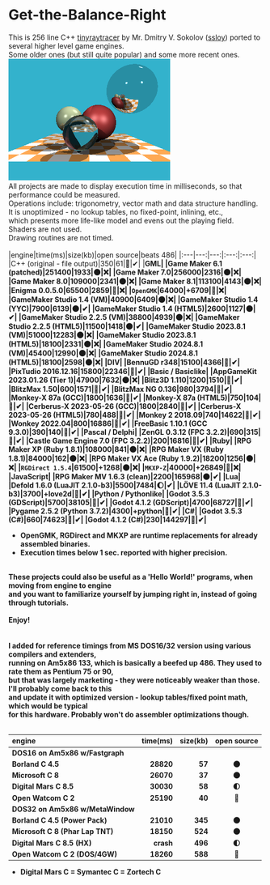 # Get-the-Balance-Right
This is 256 line C++ [tinyraytracer](https://github.com/ssloy/tinyraytracer) by Mr. Dmitry V. Sokolov ([ssloy](https://github.com/ssloy)) ported to several higher level game engines.<br>
Some older ones (but still quite popular) and some more recent ones.<br>
![original](original.png)<br>
All projects are made to display execution time in milliseconds, so that performance could be measured.<br>
Operations include: trigonometry, vector math and data structure handling.<br>
It is unoptimized - no lookup tables, no fixed-point, inlining, etc.,<br>
which presents more life-like model and evens out the playing field.<br>
Shaders are not used.<br>
Drawing routines are not timed.<br>
<br>
|engine|time(ms)|size(kb)|open source|beats 486|
|:---|---:|---:|:---:|:---:|
|C++ (original - file output)|350|61|🌝|✔|
|<b>GML|
|Game Maker 6.1 (patched)|251400|1933|🌑|❌|
|Game Maker 7.0|256000|2316|🌑|❌|
|Game Maker 8.0|109000|2341|🌑|❌|
|Game Maker 8.1|113100|4143|🌑|❌|
|Enigma 0.0.5.0|65500|2859|🌝|❌|
|`OpenGMK`|64000|+6709|🌝|❌|
|GameMaker Studio 1.4 (VM)|40900|6409|🌑|❌|
|GameMaker Studio 1.4 (YYC)|7900|6139|🌑|✔|
|GameMaker Studio 1.4 (HTML5)|2600|1127|🌑|✔|
|GameMaker Studio 2.2.5 (VM)|38800|4939|🌑|❌|
|GameMaker Studio 2.2.5 (HTML5)|11500|1418|🌑|✔|
|GameMaker Studio 2023.8.1 (VM)|51000|12283|🌑|❌|
|GameMaker Studio 2023.8.1 (HTML5)|18100|2331|🌑|❌|
|GameMaker Studio 2024.8.1 (VM)|45400|12990|🌑|❌|
|GameMaker Studio 2024.8.1 (HTML5)|18100|2598|🌑|❌|
|<b>DIV|
|BennuGD r348|15100|4366|🌝|✔|
|PixTudio 2016.12.16|15800|22346|🌝|✔|
|<b>Basic / Basiclike|
|AppGameKit 2023.01.26 (Tier 1)|47900|7632|🌑|❌|
|Blitz3D	1.110|1200|1510|🌝|✔|
|BlitzMax 1.50|600|1571|🌝|✔|
|BlitzMax NG 0.136|980|3794|🌝|✔|
|Monkey-X 87a (GCC)|1800|1636|🌝|✔|
|Monkey-X 87a (HTML5)|750|104|🌝|✔|
|Cerberus-X 2023-05-26 (GCC)|1800|2840|🌝|✔|
|Cerberus-X 2023-05-26 (HTML5)|780|488|🌝|✔|
|Monkey 2 2018.09|740|14622|🌝|✔|
|Wonkey 2022.04|800|16886|🌝|✔|
|FreeBasic 1.10.1 (GCC 9.3.0)|390|140|🌝|✔|
|<b>Pascal / Delphi|
|ZenGL 0.3.12 (FPC 3.2.2)|690|315|🌝|✔|
|Castle Game Engine 7.0 (FPC 3.2.2)|200|16816|🌝|✔|
|<b>Ruby|
|RPG Maker XP (Ruby 1.8.1)|108000|841|🌑|❌|
|RPG Maker VX (Ruby 1.8.1)|84000|162|🌑|❌|
|RPG Maker VX Ace (Ruby 1.9.2)|18200|1256|🌑|❌|
|`RGDirect 1.5.4`|61500|+1268|🌑|❌|
|`MKXP-Z`|40000|+26849|🌝|❌|
|<b>JavaScript|
|RPG Maker MV 1.6.3 (clean)|2200|165968|🌑|✔|
|<b>Lua|
|Defold 1.6.0 (LuaJIT 2.1.0-b3)|5500|7484|🌔|✔|
|LÖVE 11.4 (LuaJIT 2.1.0-b3)|3700|+love2d|🌝|✔|
|<b>Python / Pythonlike|
|Godot 3.5.3 (GDScript)|5700|38105|🌝|✔|
|Godot 4.1.2 (GDScript)|4700|68727|🌝|✔|
|Pygame 2.5.2 (Python 3.7.2)|4300|+python|🌝|✔|
|<b>C#|
|Godot 3.5.3 (C#)|660|74623|🌝|✔|
|Godot 4.1.2 (C#)|230|144297|🌝|✔|
* OpenGMK, RGDirect and MKXP are runtime replacements for already assembled binaries.<br>
* Execution times below 1 sec. reported with higher precision.<br>
<br>
These projects could also be useful as a 'Hello World!' programs, when moving from engine to engine<br>
and you want to familiarize yourself by jumping right in, instead of going through tutorials.<br>
<br>
Enjoy!<br>
<br><br>
I added for reference timings from MS DOS16/32 version using various compilers and extenders, <br>
running on Am5x86 133, which is basically a beefed up 486. They used to rate them as Pentium 75 or 90,<br>
but that was largely marketing - they were noticeably weaker than those. I'll probably come back to this<br>
and update it with optimized version - lookup tables/fixed point math, which would be typical<br>
for this hardware. Probably won't do assembler optimizations though.<br>
<br>

|engine|time(ms)|size(kb)|open source|
|:---|---:|---:|:---:|
|<b>DOS16 on Am5x86 w/Fastgraph|
|Borland C 4.5|28820|57|🌑|
|Microsoft C 8|26070|37|🌑|
|Digital Mars C 8.5|30030|58|🌓|
|Open Watcom C 2|25190|40|🌝|
|<b>DOS32 on Am5x86 w/MetaWindow|
|Borland C 4.5 (Power Pack)|21010|345|🌑|
|Microsoft C 8 (Phar Lap TNT)|18150|524|🌑|
|Digital Mars C 8.5 (HX)|crash|496|🌓|
|Open Watcom C 2 (DOS/4GW)|18260|588|🌝|
* Digital Mars C = Symantec C = Zortech C
<br>
